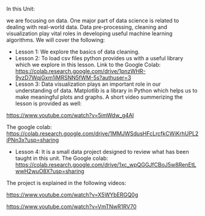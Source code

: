 In this Unit:

we are focusing on data. One major part of data science is related to dealing with real-world data. Data pre-processing, cleaning and visualization play vital roles in developing useful machine learning algorithms. We will cover the following:

- Lesson 1: We explore the basics of data cleaning.
- Lesson 2: To load csv files python provides us with a useful library which we explore in this lesson. Link to the Google Colab: https://colab.research.google.com/drive/1pnzWHR-9yzD7WqjGxm1iMRSNN5fWM-5s?authuser=3
- Lesson 3: Data visualization plays an important role in our understanding of data. Matplotlib is a library in Python which helps us to make meaningful plots and graphs. A short video summerizing the lesson is provided as well:
 
https://www.youtube.com/watch?v=5imWdw_g4AI

The google colab: 
https://colab.research.google.com/drive/1MMJWSdusHFcLrcfkCWiKrhUPL2iPNn3x?usp=sharing

- Lesson 4: It is a small data project designed to review what has been taught in this unit. 
The Google colab: https://colab.research.google.com/drive/1xc_wpQGGJfCBoJ5w8RenEtLwwH2wuO8X?usp=sharing

The project is explained in the following videos: 

https://www.youtube.com/watch?v=X5WYbERGQ0g

https://www.youtube.com/watch?v=VmTNwR1RV70


